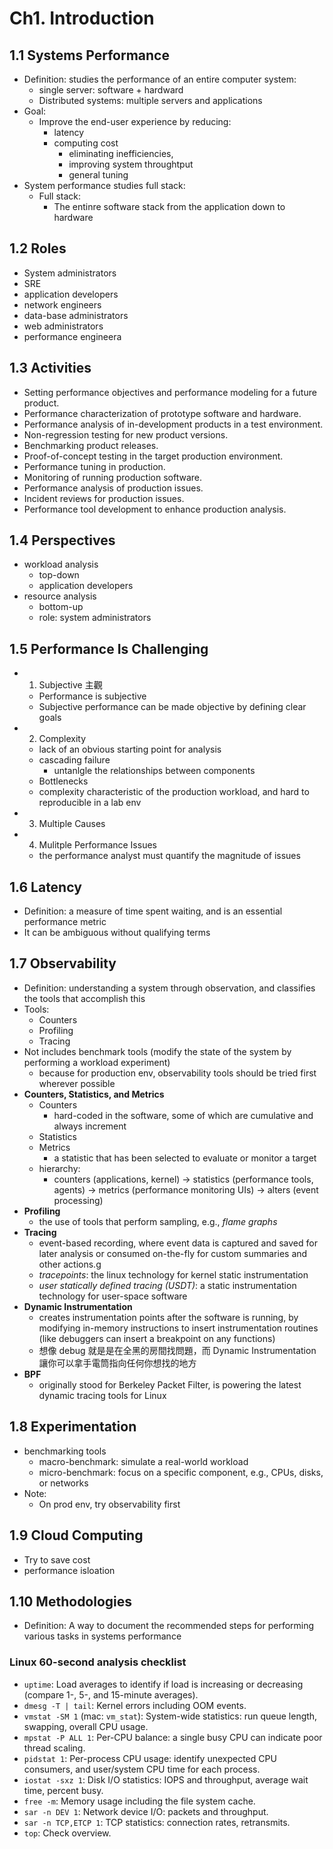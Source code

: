 # Ch1. Introduction

## 1.1 Systems Performance
- Definition: studies the performance of an entire computer system:
    - single server: software + hardward
    - Distributed systems: multiple servers and applications
- Goal:
    - Improve the end-user experience by reducing:
        - latency
        - computing cost
            - eliminating inefficiencies,
            - improving system throughtput 
            - general tuning
- System performance studies full stack:
    - Full stack:
        - The entinre software stack from the application down to hardware

## 1.2 Roles
- System administrators
- SRE
- application developers
- network engineers
- data-base administrators 
- web administrators
- performance engineera

## 1.3 Activities
- Setting performance objectives and performance modeling for a future product.
- Performance characterization of prototype software and hardware.
- Performance analysis of in-development products in a test environment.
- Non-regression testing for new product versions.
- Benchmarking product releases.
- Proof-of-concept testing in the target production environment.
- Performance tuning in production.
- Monitoring of running production software.
- Performance analysis of production issues.
- Incident reviews for production issues.
- Performance tool development to enhance production analysis. 

## 1.4 Perspectives
- workload analysis
    - top-down
    - application developers
- resource analysis
    - bottom-up
    - role: system administrators

## 1.5 Performance Is Challenging
- 1. Subjective 主觀 
    - Performance is subjective
    - Subjective performance can be made objective by defining clear goals
- 2. Complexity
    - lack of an obvious starting point for analysis
    - cascading failure
        - untanlgle the relationships between components
    - Bottlenecks
    - complexity characteristic of the production workload, and hard to reproducible in a lab env
- 3. Multiple Causes
- 4. Mulitple Performance Issues
    - the performance analyst must quantify the magnitude of issues

## 1.6 Latency
- Definition: a measure of time spent waiting, and is an essential performance metric
- It can be ambiguous without qualifying terms

## 1.7 Observability
- Definition: understanding a system through observation, and classifies the tools that accomplish this 
- Tools:
    - Counters
    - Profiling
    - Tracing
- Not includes benchmark tools (modify the state of the system by performing a workload experiment)
    - because for production env, observability tools should be tried first wherever possible
- **Counters, Statistics, and Metrics**
    - Counters
        - hard-coded in the software, some of which are cumulative and always increment
    - Statistics
    - Metrics
        - a statistic that has been selected to evaluate or monitor a target
    - hierarchy:
        - counters (applications, kernel) -> statistics (performance tools, agents) -> metrics (performance monitoring UIs) -> alters (event processing)
- **Profiling** 
    - the use of tools that perform sampling, e.g., *flame graphs* 
- **Tracing**
    - event-based recording, where event data is captured and saved for later analysis or consumed on-the-fly for custom summaries and other actions.g
    - *tracepoints*: the linux technology for kernel static instrumentation
    - *user statically defined tracing (USDT)*: a static instrumentation technology for user-space software
- **Dynamic Instrumentation**
    -  creates instrumentation points after the software is running, by modifying in-memory instructions to insert instrumentation routines (like debuggers can insert a breakpoint on any functions)
    - 想像 debug 就是是在全黑的房間找問題，而 Dynamic Instrumentation 讓你可以拿手電筒指向任何你想找的地方
- **BPF**
    - originally stood for Berkeley Packet Filter, is powering the latest dynamic tracing tools for Linux

## 1.8 Experimentation
- benchmarking tools 
    - macro-benchmark: simulate a real-world workload
    - micro-benchmark: focus on a specific component, e.g., CPUs, disks, or networks
- Note:
    - On prod env, try observability first

## 1.9 Cloud Computing
- Try to save cost
- performance isloation

## 1.10 Methodologies
- Definition: A way to document the recommended steps for performing various tasks in systems performance

### Linux 60-second analysis checklist
- `uptime`: Load averages to identify if load is increasing or decreasing (compare 1-, 5-, and 15-minute averages).
- `dmesg -T | tail`: Kernel errors including OOM events.
- `vmstat -SM 1` (mac: `vm_stat`): System-wide statistics: run queue length, swapping, overall CPU usage.
- `mpstat -P ALL 1`: Per-CPU balance: a single busy CPU can indicate poor thread scaling.
- `pidstat 1`: Per-process CPU usage: identify unexpected CPU consumers, and user/system CPU time for each process.
- `iostat -sxz 1`: Disk I/O statistics: IOPS and throughput, average wait time, percent busy.
- `free -m`: Memory usage including the file system cache.
- `sar -n DEV 1`: Network device I/O: packets and throughput.
- `sar -n TCP,ETCP 1`: TCP statistics: connection rates, retransmits.
- `top`: Check overview.
